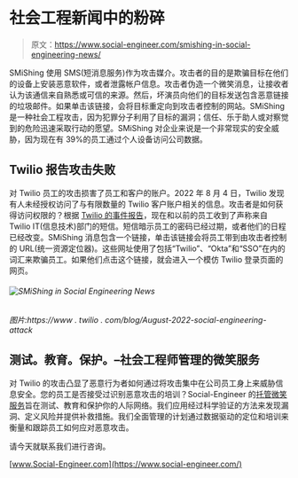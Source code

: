 # 社会工程新闻中的粉碎

> 原文：<https://www.social-engineer.com/smishing-in-social-engineering-news/>

SMiShing 使用 SMS(短消息服务)作为攻击媒介。攻击者的目的是欺骗目标在他们的设备上安装恶意软件，或者泄露帐户信息。攻击者伪造一个微笑消息，让接收者认为该通信来自熟悉或可信的来源。然后，坏演员向他们的目标发送包含恶意链接的垃圾邮件。如果单击该链接，会将目标重定向到攻击者控制的网站。SMiShing 是一种社会工程攻击，因为犯罪分子利用了目标的漏洞；信任、乐于助人或对察觉到的危险迅速采取行动的愿望。SMiShing 对企业来说是一个非常现实的安全威胁，因为现在有 39%的员工通过个人设备访问公司数据。

## Twilio 报告攻击失败

对 Twilio 员工的攻击损害了员工和客户的账户。2022 年 8 月 4 日，Twilio 发现有人未经授权访问了与有限数量的 Twilio 客户账户相关的信息。攻击者是如何获得访问权限的？根据 [Twilio 的事件报告](https://www.twilio.com/blog/august-2022-social-engineering-attack)，现在和以前的员工收到了声称来自 Twilio IT(信息技术)部门的短信。短信暗示员工的密码已经过期，或者他们的日程已经改变。SMiShing 消息包含一个链接，单击该链接会将员工带到由攻击者控制的 URL(统一资源定位器)。这些网址使用了包括“Twilio”、“Okta”和“SSO”在内的词汇来欺骗员工。如果他们点击这个链接，就会进入一个模仿 Twilio 登录页面的网页。

###### ![SMiShing in Social Engineering News](img/4b60ec807dff08fc6a209913535ffd3c.png)
*图片:https://www . twilio . com/blog/August-2022-social-engineering-attack*

## 测试。教育。保护。–社会工程师管理的微笑服务

对 Twilio 的攻击凸显了恶意行为者如何通过将攻击集中在公司员工身上来威胁信息安全。您的员工是否接受过识别恶意攻击的培训？Social-Engineer 的[托管微笑服务](https://www.social-engineer.com/managed-services/managed-smishing-service/)旨在测试、教育和保护你的人际网络。我们应用经过科学验证的方法来发现漏洞、定义风险并提供补救措施。我们全面管理的计划通过数据驱动的定位和培训来衡量和跟踪员工如何应对恶意攻击。

请今天就联系我们进行咨询。

[www.Social-Engineer.com](https://www.social-engineer.com/)